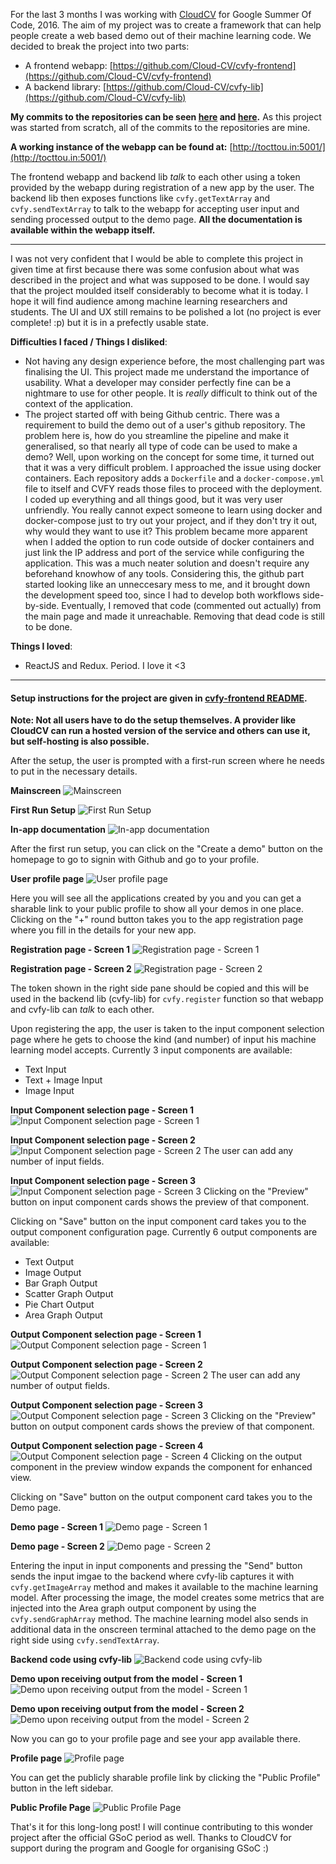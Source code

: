 For the last 3 months I was working with [CloudCV](http://cloudcv.org) for Google Summer Of Code, 2016. The aim of my project was to create a framework that can help people create a web based demo out of their machine learning code. We decided to break the project into two parts:

  - A frontend webapp: [https://github.com/Cloud-CV/cvfy-frontend](https://github.com/Cloud-CV/cvfy-frontend)
  - A backend library: [https://github.com/Cloud-CV/cvfy-lib](https://github.com/Cloud-CV/cvfy-lib)

**My commits to the repositories can be seen [here](https://github.com/Cloud-CV/cvfy-frontend/commits/master) and [here](https://github.com/Cloud-CV/cvfy-lib/commits/master).** As this project was started from scratch, all of the commits to the repositories are mine.

**A working instance of the webapp can be found at:** [http://tocttou.in:5001/](http://tocttou.in:5001/)

The frontend webapp and backend lib _talk_ to each other using a token provided by the webapp during registration of a new app by the user. The backend lib then exposes functions like `cvfy.getTextArray` and `cvfy.sendTextArray` to talk to the webapp for accepting user input and sending processed output to the demo page. **All the documentation is available within the webapp itself.**

---

I was not very confident that I would be able to complete this project in given time at first because there was some confusion about what was described in the project and what was supposed to be done. I would say that the project moulded itself considerably to become what it is today. I hope it will find audience among machine learning researchers and students. The UI and UX still remains to be polished a lot (no project is ever complete! :p) but it is in a prefectly usable state.

**Difficulties I faced / Things I disliked**:

  - Not having any design experience before, the most challenging part was finalising the UI. This project made me understand the importance of usability. What a developer may consider perfectly fine can be a nightmare to use for other people. It is _really_ difficult to think out of the context of the application.
  - The project started off with being Github centric. There was a requirement to build the demo out of a user's github repository. The problem here is, how do you streamline the pipeline and make it generalised, so that nearly all type of code can be used to make a demo? Well, upon working on the concept for some time, it turned out that it was a very difficult problem. I approached the issue using docker containers. Each repository adds a `Dockerfile` and a `docker-compose.yml` file to itself and CVFY reads those files to proceed with the deployment. I coded up everything and all things good, but it was very user unfriendly. You really cannot expect someone to learn using docker and docker-compose just to try out your project, and if they don't try it out, why would they want to use it? This problem became more apparent when I added the option to run code outside of docker containers and just link the IP address and port of the service while configuring the application. This was a much neater solution and doesn't require any beforehand knowhow of any tools. Considering this, the github part started looking like an unneccesary mess to me, and it brought down the development speed too, since I had to develop both workflows side-by-side. Eventually, I removed that code (commented out actually) from the main page and made it unreachable. Removing that dead code is still to be done.
 
**Things I loved**:
  - ReactJS and Redux. Period. I love it <3

---

#### Setup instructions for the project are given in [cvfy-frontend README](https://github.com/Cloud-CV/cvfy-frontend/blob/master/README.md). 

**Note: Not all users have to do the setup themselves. A provider like CloudCV can run a hosted version of the service and others can use it, but self-hosting is also possible.**

After the setup, the user is prompted with a first-run screen where he needs to put in the necessary details.

**Mainscreen**
![Mainscreen](http://i.imgur.com/up2cVm2.png)

**First Run Setup**
![First Run Setup](http://i.imgur.com/XWYy1kl.png)

**In-app documentation**
![In-app documentation](http://i.imgur.com/qYpaTie.png)

After the first run setup, you can click on the "Create a demo" button on the homepage to go to signin with Github and go to your profile.

**User profile page**
![User profile page](http://i.imgur.com/DFJw5m8.png)

Here you will see all the applications created by you and you can get a sharable link to your public profile to show all your demos in one place. Clicking on the "+" round button takes you to the app registration page where you fill in the details for your new app.

**Registration page - Screen 1**
![Registration page - Screen 1](http://i.imgur.com/qjdF5i2.png)

**Registration page - Screen 2**
![Registration page - Screen 2](http://i.imgur.com/xM8730E.png)

The token shown in the right side pane should be copied and this will be used in the backend lib (cvfy-lib) for `cvfy.register` function so that webapp and cvfy-lib can _talk_ to each other.

Upon registering the app, the user is taken to the input component selection page where he gets to choose the kind (and number) of input his machine learning model accepts. Currently 3 input components are available:

  - Text Input
  - Text + Image Input
  - Image Input

**Input Component selection page - Screen 1**
![Input Component selection page - Screen 1](http://i.imgur.com/xlAER5i.png)

**Input Component selection page - Screen 2**
![Input Component selection page - Screen 2](http://i.imgur.com/g6kcZuK.png)
The user can add any number of input fields.

**Input Component selection page - Screen 3**
![Input Component selection page - Screen 3](http://i.imgur.com/RVeXOBm.png)
Clicking on the "Preview" button on input component cards shows the preview of that component.

Clicking on "Save" button on the input component card takes you to the output component configuration page. Currently 6 output components are available:

  - Text Output
  - Image Output
  - Bar Graph Output
  - Scatter Graph Output
  - Pie Chart Output
  - Area Graph Output

**Output Component selection page - Screen 1**
![Output Component selection page - Screen 1](http://i.imgur.com/IcqG1tN.png)

**Output Component selection page - Screen 2**
![Output Component selection page - Screen 2](http://i.imgur.com/RW9UN4A.png)
The user can add any number of output fields.

**Output Component selection page - Screen 3**
![Output Component selection page - Screen 3](http://i.imgur.com/4waGX5i.png)
Clicking on the "Preview" button on output component cards shows the preview of that component.

**Output Component selection page - Screen 4**
![Output Component selection page - Screen 4](http://i.imgur.com/lkSlcws.png)
Clicking on the output component in the preview window expands the component for enhanced view.

Clicking on "Save" button on the output component card takes you to the Demo page.

**Demo page - Screen 1**
![Demo page - Screen 1](http://i.imgur.com/Al4Uaec.png)

**Demo page - Screen 2**
![Demo page - Screen 2](http://i.imgur.com/EFancBV.png)

Entering the input in input components and pressing the "Send" button sends the input imgae to the backend where cvfy-lib captures it with `cvfy.getImageArray` method and makes it available to the machine learning model. After processing the image, the model creates some metrics that are injected into the Area graph output component by using the `cvfy.sendGraphArray` method. The machine learning model also sends in additional data in the onscreen terminal attached to the demo page on the right side using `cvfy.sendTextArray`.

**Backend code using cvfy-lib**
![Backend code using cvfy-lib](http://i.imgur.com/1U48SDH.png?1)

**Demo upon receiving output from the model - Screen 1**
![Demo upon receiving output from the model - Screen 1](http://i.imgur.com/38bdX5b.png)

**Demo upon receiving output from the model - Screen 2**
![Demo upon receiving output from the model - Screen 2](http://i.imgur.com/5jpJQIk.png)

Now you can go to your profile page and see your app available there.

**Profile page**
![Profile page](http://i.imgur.com/R8pyBXR.png)

You can get the publicly sharable profile link by clicking the "Public Profile" button in the left sidebar.

**Public Profile Page**
![Public Profile Page](http://i.imgur.com/9ZLgJFf.png)

That's it for this long-long post! I will continue contributing to this wonder project after the official GSoC period as well. Thanks to CloudCV for support during the program and Google for organising GSoC :)
